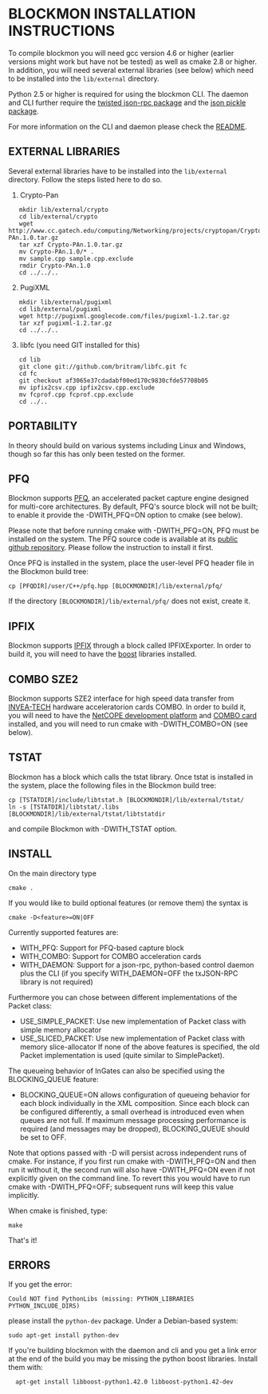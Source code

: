 BLOCKMON INSTALLATION INSTRUCTIONS
==============================================
To compile blockmon you will need gcc version 4.6 or higher (earlier
versions might work but have not be tested) as well as
cmake 2.8 or higher. In addition, you will need several external libraries
(see below) which need to be installed into the `lib/external` directory.

Python 2.5 or higher is required for using the blockmon CLI. The daemon and
CLI further require the [twisted json-rpc package](http://pypi.python.org/pypi/txJSON-RPC/)
and the [json pickle package](http://pypi.python.org/pypi/jsonpickle).

For more information on the CLI and daemon please check the [README](https://github.com/cnplab/blockmon/blob/master/README.md).

EXTERNAL LIBRARIES
------------------
Several external libraries have to be installed into the `lib/external`
directory. Follow the steps listed here to do so.

1. Crypto-Pan
```
   mkdir lib/external/crypto
   cd lib/external/crypto
   wget http://www.cc.gatech.edu/computing/Networking/projects/cryptopan/Crypto-PAn.1.0.tar.gz
   tar xzf Crypto-PAn.1.0.tar.gz
   mv Crypto-PAn.1.0/* .
   mv sample.cpp sample.cpp.exclude
   rmdir Crypto-PAn.1.0
   cd ../../..
```
2. PugiXML
```
   mkdir lib/external/pugixml
   cd lib/external/pugixml
   wget http://pugixml.googlecode.com/files/pugixml-1.2.tar.gz
   tar xzf pugixml-1.2.tar.gz
   cd ../../..
```
3. libfc (you need GIT installed for this)
```
   cd lib
   git clone git://github.com/britram/libfc.git fc
   cd fc
   git checkout af3065e37cdadabf00ed170c9830cfde57708b05
   mv ipfix2csv.cpp ipfix2csv.cpp.exclude
   mv fcprof.cpp fcprof.cpp.exclude
   cd ../..
```

PORTABILITY
-------------
In theory should build on various systems including Linux and Windows, though
so far this has only been tested on the former.

PFQ
--------------
Blockmon supports [PFQ](http://www.pfq.io/), an
accelerated packet capture engine designed for multi-core architectures.
By default, PFQ's source block will not be built; to enable it
provide the -DWITH_PFQ=ON option to cmake (see below).

Please note that before running cmake with -DWITH_PFQ=ON, PFQ must be installed on the system.
The PFQ source code is available at its [public github repository](https://github.com/pfq/PFQ).
Please follow the instruction to install it first.

Once PFQ is installed in the system, place the user-level PFQ header file
in the Blockmon build tree:
```
cp [PFQDIR]/user/C++/pfq.hpp [BLOCKMONDIR]/lib/external/pfq/
```

If the directory `[BLOCKMONDIR]/lib/external/pfq/` does not exist, create it.

IPFIX
--------------
Blockmon supports [IPFIX](http://datatracker.ietf.org/wg/ipfix/charter/) through a block
called IPFIXExporter. In order to build it, you will need to have the [boost](http://www.boost.org/) libraries
installed.

COMBO SZE2
--------------
Blockmon supports SZE2 interface for high speed data transfer from [INVEA-TECH](http://www.invea-tech.com/)
hardware acceleratorion cards COMBO. In order to build it, you will need to have
the [NetCOPE development platform](http://www.invea-tech.com/products-and-services/netcope-fpga-platform)
and [COMBO card](http://www.invea-tech.com/products-and-services/combo-fpga-boards) installed, and you will
need to run cmake with -DWITH_COMBO=ON (see below).

TSTAT
--------------
Blockmon has a block which calls the tstat library.
Once tstat is installed in the system, place the following files in the
Blockmon build tree:
```
cp [TSTATDIR]/include/libtstat.h [BLOCKMONDIR]/lib/external/tstat/
ln -s [TSTATDIR]/libtstat/.libs [BLOCKMONDIR]/lib/external/tstat/libtstatdir
```

and compile Blockmon with -DWITH_TSTAT option.

INSTALL
--------------
On the main directory type
```
cmake .
```
If you would like to build optional features (or remove them) the syntax is
```
cmake -D<feature>=ON|OFF
```
Currently supported features are:

* WITH_PFQ: Support for PFQ-based capture block
* WITH_COMBO: Support for COMBO acceleration cards
* WITH_DAEMON: Support for a json-rpc, python-based control daemon plus the CLI
	     (if you specify WITH_DAEMON=OFF the txJSON-RPC library is not required)

Furthermore you can chose between different implementations of the Packet class:
* USE_SIMPLE_PACKET: Use new implementation of Packet class with simple memory allocator
* USE_SLICED_PACKET: Use new implementation of Packet class with memory slice-allocator
If none of the above features is specified, the old Packet implementation is used (quite similar to SimplePacket).

The queueing behavior of InGates can also be specified using the BLOCKING_QUEUE feature:
* BLOCKING_QUEUE=ON allows configuration of queueing behavior for each
block individually in the XML composition. Since each
block can be configured differently, a small overhead is introduced
even when queues are not full. If maximum message
processing performance is required (and messages may be dropped), BLOCKING_QUEUE
should be set to OFF.

Note that options passed with -D will persist across independent runs of cmake. For
instance, if you first run cmake with -DWITH_PFQ=ON and then run it without it,
the second run will also have -DWITH_PFQ=ON even if not explicitly given on the
command line. To revert this you would have to run cmake with -DWITH_PFQ=OFF;
subsequent runs will keep this value implicitly.

When cmake is finished, type:
```
make
```
That's it!

ERRORS
--------------
If you get the error:
```
Could NOT find PythonLibs (missing: PYTHON_LIBRARIES PYTHON_INCLUDE_DIRS)
```

please install the `python-dev` package. Under a Debian-based system:
```
sudo apt-get install python-dev
```
If you're building blockmon with the daemon and cli and you get a link error
at the end of the build you may be missing the python boost libraries. Install
them with:
```
  apt-get install libboost-python1.42.0 libboost-python1.42-dev
```
